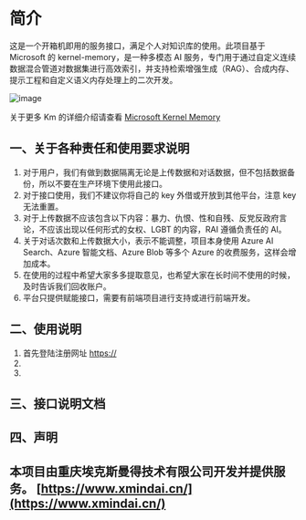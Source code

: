 # 简介
这是一个开箱机即用的服务接口，满足个人对知识库的使用。此项目基于 Microsoft 的 kernel-memory，是一种多模态 AI 服务，专门用于通过自定义连续数据混合管道对数据集进行高效索引，并支持检索增强生成（RAG）、合成内存、提示工程和自定义语义内存处理上的二次开发。

![image](https://github.com/user-attachments/assets/2b9bf9d9-1f1e-45b3-9461-50323b4f7b7f)

关于更多 Km 的详细介绍请查看 [Microsoft Kernel Memory](https://microsoft.github.io/kernel-memory/)

## 一、关于各种责任和使用要求说明

1. 对于用户，我们有做到数据隔离无论是上传数据和对话数据，但不包括数据备份，所以不要在生产环境下使用此接口。
2. 对于接口使用，我们不建议你将自己的 key 外借或开放到其他平台，注意 key 无法重置。
3. 对于上传数据不应该包含以下内容：暴力、仇恨、性和自残、反党反政府言论，不应该出现以任何形式的女权、LGBT 的内容，RAI 遵循负责任的 AI。
4. 关于对话次数和上传数据大小，表示不能调整，项目本身使用 Azure AI Search、Azure 智能文档、Azure Blob 等多个 Azure 的收费服务，这样会增加成本。
5. 在使用的过程中希望大家多多提取意见，也希望大家在长时间不使用的时候，及时告诉我们回收账户。
6. 平台只提供赋能接口，需要有前端项目进行支持或进行前端开发。

## 二、使用说明

1. 首先登陆注册网址 [https://](https://)
2. 
3. 

## 三、接口说明文档


## 四、声明


## 本项目由重庆埃克斯曼得技术有限公司开发并提供服务。 [https://www.xmindai.cn/](https://www.xmindai.cn/)
